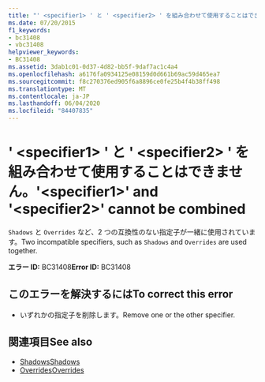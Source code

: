 ```yaml
---
title: "' <specifier1> ' と ' <specifier2> ' を組み合わせて使用することはできません。"
ms.date: 07/20/2015
f1_keywords:
- bc31408
- vbc31408
helpviewer_keywords:
- BC31408
ms.assetid: 3dab1c01-0d37-4d82-bb5f-9daf7ac1c4a4
ms.openlocfilehash: a6176fa0934125e08159d0d661b69ac59d465ea7
ms.sourcegitcommit: f8c270376ed905f6a8896ce0fe25b4f4b38ff498
ms.translationtype: MT
ms.contentlocale: ja-JP
ms.lasthandoff: 06/04/2020
ms.locfileid: "84407835"
---
```

# <a name="specifier1-and-specifier2-cannot-be-combined"></a><span data-ttu-id="2bdf5-102">' \<specifier1> ' と ' \<specifier2> ' を組み合わせて使用することはできません。</span><span class="sxs-lookup"><span data-stu-id="2bdf5-102">'\<specifier1>' and '\<specifier2>' cannot be combined</span></span>
<span data-ttu-id="2bdf5-103">`Shadows` と `Overrides` など、2 つの互換性のない指定子が一緒に使用されています。</span><span class="sxs-lookup"><span data-stu-id="2bdf5-103">Two incompatible specifiers, such as `Shadows` and `Overrides` are used together.</span></span>  
  
 <span data-ttu-id="2bdf5-104">**エラー ID:** BC31408</span><span class="sxs-lookup"><span data-stu-id="2bdf5-104">**Error ID:** BC31408</span></span>  
  
## <a name="to-correct-this-error"></a><span data-ttu-id="2bdf5-105">このエラーを解決するには</span><span class="sxs-lookup"><span data-stu-id="2bdf5-105">To correct this error</span></span>  
  
- <span data-ttu-id="2bdf5-106">いずれかの指定子を削除します。</span><span class="sxs-lookup"><span data-stu-id="2bdf5-106">Remove one or the other specifier.</span></span>  
  
## <a name="see-also"></a><span data-ttu-id="2bdf5-107">関連項目</span><span class="sxs-lookup"><span data-stu-id="2bdf5-107">See also</span></span>

- [<span data-ttu-id="2bdf5-108">Shadows</span><span class="sxs-lookup"><span data-stu-id="2bdf5-108">Shadows</span></span>](../language-reference/modifiers/shadows.md)
- [<span data-ttu-id="2bdf5-109">Overrides</span><span class="sxs-lookup"><span data-stu-id="2bdf5-109">Overrides</span></span>](../language-reference/modifiers/overrides.md)
